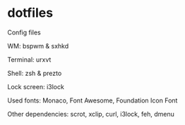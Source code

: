 # dotfiles
Config files

WM: bspwm & sxhkd

Terminal: urxvt

Shell: zsh & prezto

Lock screen: i3lock

Used fonts: Monaco, Font Awesome, Foundation Icon Font

Other dependencies: scrot, xclip, curl, i3lock, feh, dmenu